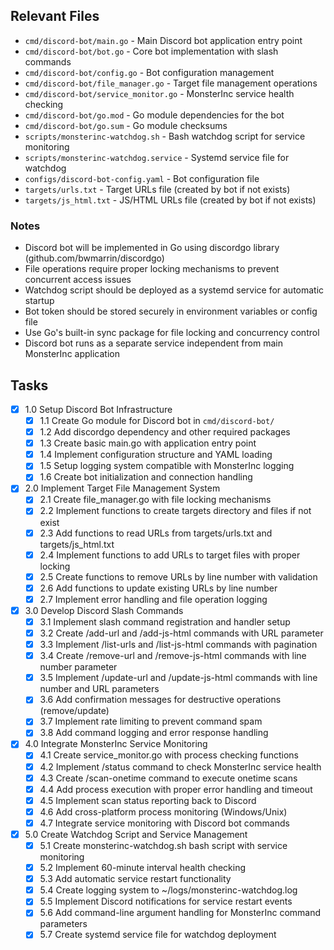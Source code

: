 ## Relevant Files

- `cmd/discord-bot/main.go` - Main Discord bot application entry point
- `cmd/discord-bot/bot.go` - Core bot implementation with slash commands
- `cmd/discord-bot/config.go` - Bot configuration management
- `cmd/discord-bot/file_manager.go` - Target file management operations
- `cmd/discord-bot/service_monitor.go` - MonsterInc service health checking
- `cmd/discord-bot/go.mod` - Go module dependencies for the bot
- `cmd/discord-bot/go.sum` - Go module checksums
- `scripts/monsterinc-watchdog.sh` - Bash watchdog script for service monitoring
- `scripts/monsterinc-watchdog.service` - Systemd service file for watchdog
- `configs/discord-bot-config.yaml` - Bot configuration file
- `targets/urls.txt` - Target URLs file (created by bot if not exists)
- `targets/js_html.txt` - JS/HTML URLs file (created by bot if not exists)

### Notes

- Discord bot will be implemented in Go using discordgo library (github.com/bwmarrin/discordgo)
- File operations require proper locking mechanisms to prevent concurrent access issues
- Watchdog script should be deployed as a systemd service for automatic startup
- Bot token should be stored securely in environment variables or config file
- Use Go's built-in sync package for file locking and concurrency control
- Discord bot runs as a separate service independent from main MonsterInc application

## Tasks

- [x] 1.0 Setup Discord Bot Infrastructure
  - [x] 1.1 Create Go module for Discord bot in `cmd/discord-bot/`
  - [x] 1.2 Add discordgo dependency and other required packages
  - [x] 1.3 Create basic main.go with application entry point
  - [x] 1.4 Implement configuration structure and YAML loading
  - [x] 1.5 Setup logging system compatible with MonsterInc logging
  - [x] 1.6 Create bot initialization and connection handling
- [x] 2.0 Implement Target File Management System
  - [x] 2.1 Create file_manager.go with file locking mechanisms
  - [x] 2.2 Implement functions to create targets directory and files if not exist
  - [x] 2.3 Add functions to read URLs from targets/urls.txt and targets/js_html.txt
  - [x] 2.4 Implement functions to add URLs to target files with proper locking
  - [x] 2.5 Create functions to remove URLs by line number with validation
  - [x] 2.6 Add functions to update existing URLs by line number
  - [x] 2.7 Implement error handling and file operation logging
- [x] 3.0 Develop Discord Slash Commands
  - [x] 3.1 Implement slash command registration and handler setup
  - [x] 3.2 Create /add-url and /add-js-html commands with URL parameter
  - [x] 3.3 Implement /list-urls and /list-js-html commands with pagination
  - [x] 3.4 Create /remove-url and /remove-js-html commands with line number parameter
  - [x] 3.5 Implement /update-url and /update-js-html commands with line number and URL parameters
  - [x] 3.6 Add confirmation messages for destructive operations (remove/update)
  - [x] 3.7 Implement rate limiting to prevent command spam
  - [x] 3.8 Add command logging and error response handling
- [x] 4.0 Integrate MonsterInc Service Monitoring
  - [x] 4.1 Create service_monitor.go with process checking functions
  - [x] 4.2 Implement /status command to check MonsterInc service health
  - [x] 4.3 Create /scan-onetime command to execute onetime scans
  - [x] 4.4 Add process execution with proper error handling and timeout
  - [x] 4.5 Implement scan status reporting back to Discord
  - [x] 4.6 Add cross-platform process monitoring (Windows/Unix)
  - [x] 4.7 Integrate service monitoring with Discord bot commands
- [x] 5.0 Create Watchdog Script and Service Management
  - [x] 5.1 Create monsterinc-watchdog.sh bash script with service monitoring
  - [x] 5.2 Implement 60-minute interval health checking
  - [x] 5.3 Add automatic service restart functionality
  - [x] 5.4 Create logging system to ~/logs/monsterinc-watchdog.log
  - [x] 5.5 Implement Discord notifications for service restart events
  - [x] 5.6 Add command-line argument handling for MonsterInc command parameters
  - [x] 5.7 Create systemd service file for watchdog deployment 